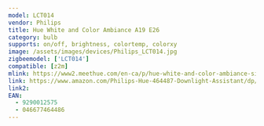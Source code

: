 ```yaml
---
model: LCT014
vendor: Philips
title: Hue White and Color Ambiance A19 E26
category: bulb
supports: on/off, brightness, colortemp, colorxy
image: /assets/images/devices/Philips_LCT014.jpg
zigbeemodel: ['LCT014'] 
compatible: [z2m]
mlink: https://www2.meethue.com/en-ca/p/hue-white-and-color-ambiance-single-bulb-e26/046677464486
link: https://www.amazon.com/Philips-Hue-464487-Downlight-Assistant/dp/B01M9AU8MB
link2: 
EAN: 
  - 9290012575
  - 046677464486
---
```

